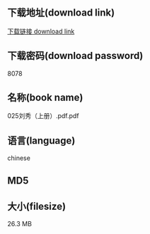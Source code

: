 ## 下载地址(download link)
[下载链接 download link](https://voluble-croquembouche-d321dc.netlify.app/?s=025%E5%88%98%E7%A7%80%EF%BC%88%E4%B8%8A%E5%86%8C%EF%BC%89.pdf)

## 下载密码(download password)
8078

## 名称(book name)
025刘秀（上册）.pdf.pdf

## 语言(language)
chinese

## MD5


## 大小(filesize)
26.3 MB

